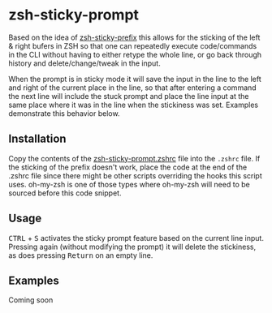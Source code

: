 # zsh-sticky-prompt

Based on the idea of [zsh-sticky-prefix](https://github.com/utdemir/me/blob/master/blog/zsh-sticky-prefix.md) this allows for the sticking of the left & right bufers in ZSH so that one can repeatedly execute code/commands in the CLI without having to either retype the whole line, or go back through history and delete/change/tweak in the input.

When the prompt is in sticky mode it will save the input in the line to the left and right of the current place in the line, so that after entering a command the next line will include the stuck prompt and place the line input at the same place where it was in the line when the stickiness was set.  Examples demonstrate this behavior below.

## Installation
Copy the contents of the [zsh-sticky-prompt.zshrc](zsh-sticky-prompt.zshrc) file into the `.zshrc` file.  If the sticking of the prefix doesn't work, place the code at the end of the .zshrc file since there might be other scripts overriding the hooks this script uses.  oh-my-zsh is one of those types where oh-my-zsh will need to be sourced before this code snippet.

## Usage
<kbd>CTRL</kbd> + <kbd>S</kbd> activates the sticky prompt feature based on the current line input.  Pressing again (without modifying the prompt) it will delete the stickiness, as does pressing <kbd>Return</kbd> on an empty line.

## Examples
Coming soon
